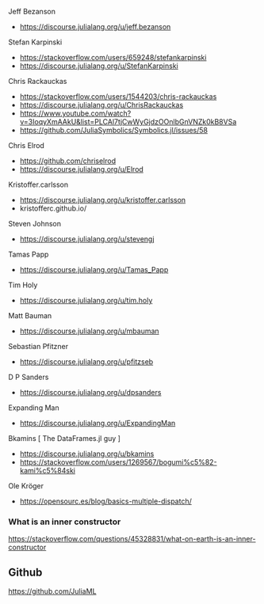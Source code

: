 Jeff Bezanson
* https://discourse.julialang.org/u/jeff.bezanson

Stefan Karpinski 
* https://stackoverflow.com/users/659248/stefankarpinski
* https://discourse.julialang.org/u/StefanKarpinski

Chris Rackauckas
* https://stackoverflow.com/users/1544203/chris-rackauckas
* https://discourse.julialang.org/u/ChrisRackauckas
* https://www.youtube.com/watch?v=3IoqyXmAAkU&list=PLCAl7tjCwWyGjdzOOnlbGnVNZk0kB8VSa
* https://github.com/JuliaSymbolics/Symbolics.jl/issues/58

Chris Elrod
* https://github.com/chriselrod
* https://discourse.julialang.org/u/Elrod

Kristoffer.carlsson
* https://discourse.julialang.org/u/kristoffer.carlsson
* kristofferc.github.io/

Steven Johnson
* https://discourse.julialang.org/u/stevengj

Tamas Papp
* https://discourse.julialang.org/u/Tamas_Papp

Tim Holy
* https://discourse.julialang.org/u/tim.holy

Matt Bauman
* https://discourse.julialang.org/u/mbauman

Sebastian Pfitzner
* https://discourse.julialang.org/u/pfitzseb

D P Sanders
* https://discourse.julialang.org/u/dpsanders

Expanding Man
* https://discourse.julialang.org/u/ExpandingMan

Bkamins [ The DataFrames.jl guy ] 
* https://discourse.julialang.org/u/bkamins
* https://stackoverflow.com/users/1269567/bogumi%c5%82-kami%c5%84ski

Ole Kröger
* https://opensourc.es/blog/basics-multiple-dispatch/


### What is an inner constructor
https://stackoverflow.com/questions/45328831/what-on-earth-is-an-inner-constructor

## Github

https://github.com/JuliaML
